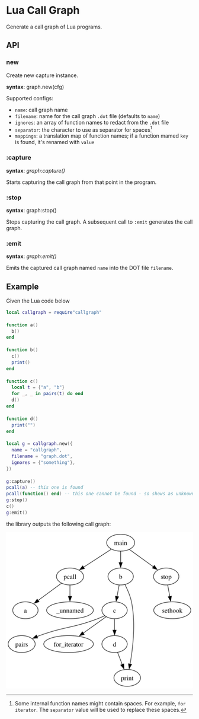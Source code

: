# Lua Call Graph

Generate a call graph of Lua programs.

## API

### new

Create new capture instance.

**syntax**: graph.new(cfg)

Supported configs:
* `name`: call graph name
* `filename`: name for the call graph `.dot` file (defaults to `name`)
* `ignores`: an array of function names to redact from the `.dot` file
* `separator`: the character to use as separator for spaces[^1]
* `mappings`: a translation map of function names; if a function mamed `key` is
  found, it's renamed with `value`

[^1]: Some internal function names might contain spaces. For example, `for iterator`.
The `separator` value will be used to replace these spaces.

### :capture

**syntax**: *graph:capture()*

Starts capturing the call graph from that point in the program.

### :stop

**syntax**: graph:stop()

Stops capturing the call graph. A subsequent call to `:emit` generates the
call graph.

### :emit

**syntax**: *graph:emit()*

Emits the captured call graph named `name` into the DOT file `filename`.

## Example

Given the Lua code below
```lua
local callgraph = require"callgraph"

function a()
  b()
end

function b()
  c()
  print()
end

function c()
  local t = {"a", "b"}
  for _, _ in pairs(t) do end
  d()
end

function d()
  print("")
end

local g = callgraph.new({
  name = "callgraph",
  filename = "graph.dot",
  ignores = {"something"},
})

g:capture()
pcall(a) -- this one is found
pcall(function() end) -- this one cannot be found - so shows as unknown
g:stop()
c()
g:emit()
```

the library outputs the following call graph:

![call graph](./test/graph.svg)
